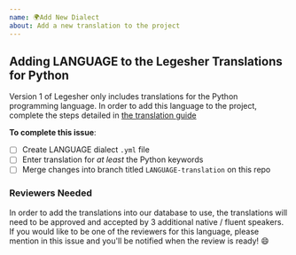 ```yaml
---
name: 🌍Add New Dialect
about: Add a new translation to the project
---
```


## Adding LANGUAGE to the Legesher Translations for Python

Version 1 of Legesher only includes translations for the Python programming language. In order to add this language to the project, complete the steps detailed in [the translation guide](https://legesher.readme.io/docs/translation-guide)

**To complete this issue**:

- [ ] Create LANGUAGE dialect `.yml` file
- [ ] Enter translation for _at least_ the Python keywords
- [ ] Merge changes into branch titled `LANGUAGE-translation` on this repo

### Reviewers Needed

In order to add the translations into our database to use, the translations will need to be approved and accepted by 3 additional native / fluent speakers. If you would like to be one of the reviewers for this language, please mention in this issue and you'll be notified when the review is ready! :smile:
